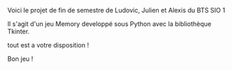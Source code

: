 Voici le projet de fin de semestre de Ludovic, Julien et Alexis du BTS SIO 1

Il s'agit d'un jeu Memory developpé sous Python avec la bibliothèque Tkinter.

tout est a votre disposition !

Bon jeu !
